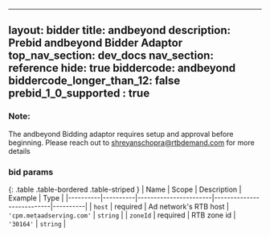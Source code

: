   ---
layout: bidder
title: andbeyond
description: Prebid andbeyond Bidder Adaptor
top_nav_section: dev_docs
nav_section: reference
hide: true
biddercode: andbeyond
biddercode_longer_than_12: false
prebid_1_0_supported : true
---

### Note:

The andbeyond Bidding adaptor requires setup and approval before beginning. Please reach out to <shreyanschopra@rtbdemand.com> for more details

### bid params

{: .table .table-bordered .table-striped }
| Name     | Scope    | Description           | Example                   | Type     |
|----------|----------|-----------------------|---------------------------|----------|
| `host`   | required | Ad network's RTB host | `'cpm.metaadserving.com'` | `string` |
| `zoneId` | required | RTB zone id           | `'30164'`                 | `string` |
